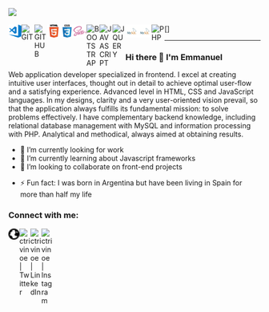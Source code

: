 
<!--
**vemmolinas/vemmolinas** is a ✨ _special_ ✨ repository because its `README.md` (this file) appears on your GitHub profile.
-->
![](https://media-exp1.licdn.com/dms/image/C4D16AQGksvbmjQIuaQ/profile-displaybackgroundimage-shrink_350_1400/0?e=1602720000&v=beta&t=ptNCFdyBj84_guBNkSoRJ1hygY8mmcUCF2yUC4whOgw)


[<img align="left" alt="GIT" width="26px" src="https://raw.githubusercontent.com/github/explore/80688e429a7d4ef2fca1e82350fe8e3517d3494d/topics/visual-studio-code/visual-studio-code.png" />]
[<img align="left" alt="GIT" width="26px" src="https://img.icons8.com/color/48/000000/git.png" />][#]
[<img align="left" alt="GITHUB" width="26px" src="https://img.icons8.com/color/48/000000/github.png" />][#]
[<img align="left" alt="HTML5" width="26px" src="https://raw.githubusercontent.com/github/explore/80688e429a7d4ef2fca1e82350fe8e3517d3494d/topics/html/html.png" />][#]
[<img align="left" alt="CSS3" width="26px" src="https://raw.githubusercontent.com/github/explore/80688e429a7d4ef2fca1e82350fe8e3517d3494d/topics/css/css.png" />][#]
[<img align="left" alt="SASS" width="26px" src="https://raw.githubusercontent.com/github/explore/80688e429a7d4ef2fca1e82350fe8e3517d3494d/topics/sass/sass.png" />][#]
[<img align="left" alt="BOOTSTRAP" width="26px" src="https://img.icons8.com/color/48/000000/bootstrap.png" />][#]
[<img align="left" alt="JAVASCRIPT" width="26px" src="https://img.icons8.com/color/48/000000/javascript.png" />][#]
[<img align="left" alt="JQUERY" width="26px" src="https://img.icons8.com/color/48/000000/jquery.png" />][#]
[<img align="left" alt="MYSQL" width="26px" src="https://raw.githubusercontent.com/github/explore/80688e429a7d4ef2fca1e82350fe8e3517d3494d/topics/mysql/mysql.png" />][#]
[<img align="left" alt="DATABASES" width="26px" src="https://raw.githubusercontent.com/github/explore/80688e429a7d4ef2fca1e82350fe8e3517d3494d/topics/mysql/mysql.png" />][#]
[<img align="left" alt="PHP" width="26px" src="https://cdn.iconscout.com/icon/free/png-512/php-27-226042.png" />][#]

---

### Hi there 👋 I'm Emmanuel

Web application developer specialized in frontend. I excel at creating intuitive user interfaces, thought out in detail to achieve optimal user-flow and a satisfying experience. Advanced level in HTML, CSS and JavaScript languages. In my designs, clarity and a very user-oriented vision prevail, so that the application always fulfills its fundamental mission: to solve problems effectively. I have complementary backend knowledge, including relational database management with MySQL and information processing with PHP. Analytical and methodical, always aimed at obtaining results. 


<!-- -->
- 🔭 I’m currently looking for work
- 🌱 I’m currently learning about Javascript frameworks
- 👯 I’m looking to collaborate on front-end projects
<!--  - 📫 You can reach me on [Twitter](https://twitter.com/vemmolinas) and [Instagram](https://instagram.com/vemmolinas). -->
- ⚡ Fun fact: I was born in Argentina but have been living in Spain for more than half my life
<!-- - 🤔 I’m looking for help with ... -->
<!-- - 💬 Ask me about ... -->
<!-- - 😄 Pronouns: ... -->
### Connect with me:

[<img align="left" alt="vemmolinas.dev" width="22px" src="https://raw.githubusercontent.com/iconic/open-iconic/master/svg/globe.svg" />][website]
[<img align="left" alt="ctrivinoe | Twitter" width="22px" src="https://simpleicons.org/icons/twitter.svg" />][twitter]
[<img align="left" alt="ctrivinoe | LinkedIn" width="22px" src="https://simpleicons.org/icons/linkedin.svg" />][linkedin]
[<img align="left" alt="ctrivinoe | Instagram" width="22px" src="https://simpleicons.org/icons/instagram.svg" />][instagram]


[website]: https://vemmolinas.dev
[twitter]: https://twitter.com/vemmolinas
[instagram]: https://instagram.com/vemmolinas
[linkedin]: https://linkedin.com/in/vemmolinas
[#]: https://github.com/vemmolinas
